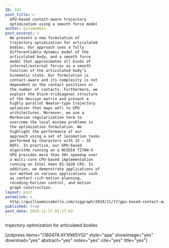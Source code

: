 ```yaml
---
ID: 332
post_title: >
  GPU-based contact-aware trajectory
  optimization using a smooth force model
author: gicomadmin
post_excerpt: >
  We present a new formulation of
  trajectory optimization for articulated
  bodies. Our approach uses a fully
  differentiable dynamic model of the
  articulated body, and a smooth force
  model that approximates all kinds of
  internal/external forces as a smooth
  function of the articulated body’s
  kinematic state. Our formulation is
  contact-aware and its complexity is not
  dependent on the contact positions or
  the number of contacts. Furthermore, we
  exploit the block-tridiagonal structure
  of the Hessian matrix and present a
  highly parallel Newton-type trajectory
  optimizer that maps well to GPU
  architectures. Moreover, we use a
  Markovian regularization term to
  overcome the local minima problems in
  the optimization formulation. We
  highlight the performance of our
  approach using a set of locomotion tasks
  performed by characters with 15 − 35
  DOFs. In practice, our GPU-based
  algorithm running on a NVIDIA TITAN-X
  GPU provides more than 30× speedup over
  a multi-core CPU-based implementation
  running on Intel Xeon E5-1620 CPU. In
  addition, we demonstrate applications of
  our method on various applications such
  as contact-rich motion planning,
  receding-horizon control, and motion
  graph construction.
layout: post
permalink: >
  http://guillaumeisabelle.com/siggraph/2019/11/17/gpu-based-contact-aware-trajectory-optimization-using-a-smooth-force-model/
published: true
post_date: 2019-11-17 01:17:43
---
```

<!-- wp:paragraph -->

trajectory optimization for articulated bodies

<!-- /wp:paragraph -->

<!-- wp:shortcode --> [zotpress items="{180474:AYXN65YG}" style="apa" showimage="yes" download="yes" abstract="yes" notes="yes" cite="yes" title="yes"] 

<!-- /wp:shortcode -->